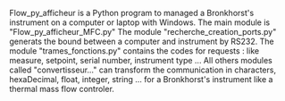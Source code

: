 Flow_py_afficheur is a Python program to managed a Bronkhorst's instrument on a computer or laptop with Windows.
The main module is "Flow_py_afficheur_MFC.py"
The module "recherche_creation_ports.py" generats the bound between a computer and instrument by RS232.
The module "trames_fonctions.py" contains the codes for requests : like  measure, setpoint, serial number, instrument type ...
All others modules called "convertisseur..." can transform the communication in characters, hexaDecimal, float, integer, string ...
for a Bronkhorst's instrument like a thermal mass flow controler.

